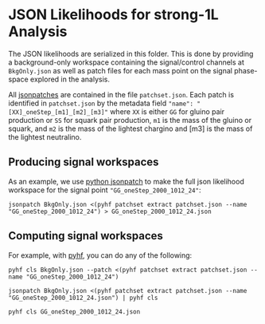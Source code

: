 # JSON Likelihoods for strong-1L Analysis

The JSON likelihoods are serialized in this folder. This is done by providing a background-only workspace containing the signal/control channels at `BkgOnly.json` as well as patch files for each mass point on the signal phase-space explored in the analysis.

All [jsonpatches](http://jsonpatch.com/) are contained in the file `patchset.json`. Each patch is identified in `patchset.json` by the metadata field `"name": "[XX]_oneStep_[m1]_[m2]_[m3]"` where `XX` is either `GG` for gluino pair production or `SS` for squark pair production, `m1` is the mass of the gluino or squark, and `m2` is the mass of the lightest chargino and [m3] is the mass of the lightest neutralino.

## Producing signal workspaces

As an example, we use [python jsonpatch](https://python-json-patch.readthedocs.io/en/latest/) to make the full json likelihood workspace for the signal point `"GG_oneStep_2000_1012_24"`:

```
jsonpatch BkgOnly.json <(pyhf patchset extract patchset.json --name "GG_oneStep_2000_1012_24") > GG_oneStep_2000_1012_24.json
```

## Computing signal workspaces

For example, with [pyhf](https://scikit-hep.org/pyhf/), you can do any of the following:

```
pyhf cls BkgOnly.json --patch <(pyhf patchset extract patchset.json --name "GG_oneStep_2000_1012_24")

jsonpatch BkgOnly.json <(pyhf patchset extract patchset.json --name "GG_oneStep_2000_1012_24.json") | pyhf cls

pyhf cls GG_oneStep_2000_1012_24.json
```

